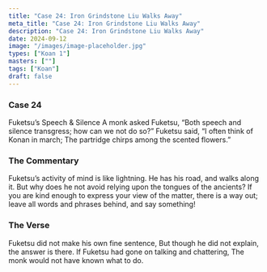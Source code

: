```yaml
---
title: "Case 24: Iron Grindstone Liu Walks Away"
meta_title: "Case 24: Iron Grindstone Liu Walks Away"
description: "Case 24: Iron Grindstone Liu Walks Away"
date: 2024-09-12
image: "/images/image-placeholder.jpg"
types: ["Koan 1"]
masters: [""]
tags: ["Koan"]
draft: false
---
```


### Case 24

Fuketsu’s Speech & Silence
A monk asked Fuketsu, “Both speech and silence transgress; how can we not do so?” Fuketsu said, “I often think of Konan in march; The partridge chirps among the scented flowers.”

### The Commentary
Fuketsu’s activity of mind is like lightning. He has his road, and walks along it. But why does he not avoid relying upon the tongues of the ancients? If you are kind enough to express your view of the matter, there is a way out; leave all words and phrases behind, and say something!

### The Verse
Fuketsu did not make his own fine sentence,
But though he did not explain, the answer is there. If Fuketsu had gone on talking and chattering, The monk would not have known what to do.

